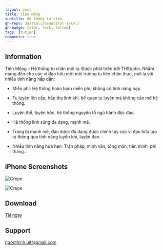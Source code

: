 ```yaml
---
layout: post
title: Tiên Mộng
subtitle: Hệ thống tu tiên
gh-repo: daattali/beautiful-jekyll
gh-badge: [star, fork, follow]
tags: [tutien]
comments: true
---
```


## Information

Tiên Mộng - Hệ thống tu chân mới lạ. Được phát triển bởi THStudio. Nhằm mang đến cho các vị đạo hữu một môi trường tu tiên chân thực, mới lạ với nhiều tính năng hấp dẫn:


- Miễn phí: Hệ thống hoàn toàn miễn phí, không có tính năng nạp.

- Tu luyện lên cấp, hấp thụ linh khí, bế quan tu luyện mà không cần mở hệ thống.

- Luyện thể, luyện hồn, hệ thống nguyên tố ngũ hành độc đáo.

- Hệ thống linh sủng đa dạng, mạnh mẽ.

- Trang bị mạnh mẽ, đan dược đa dạng được chính tay các vị đạo hữu tạo ra thông qua tính năng luyện khí, luyện đan.

- Nhiều tính năng hứa hẹn: Trận pháp, mình văn, tông môn, tiên minh, phi thăng...



## iPhone Screenshots

![Crepe](uitmmt.github.io/assets/1.png)

![Crepe](https://is1-ssl.mzstatic.com/image/thumb/PurpleSource116/v4/f8/32/56/f832565f-85ea-654f-826a-6786ad0d705f/0accd473-657e-4e7d-b9b5-f14540b69e1a_3.png/600x0w.webp)

## Download

[Tải ngay](https://apps.apple.com/us/app/ti%C3%AAn-m%E1%BB%99ng/id6664066563)

## Support

ngocthinh.uit@gmail.com
